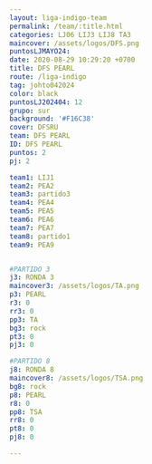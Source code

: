 ```yaml
---
layout: liga-indigo-team
permalink: /team/:title.html
categories: LJ06 LIJ3 LIJ8 TA3
maincover: /assets/logos/DFS.png
puntosLJMAYO24: 
date: 2020-08-29 10:29:20 +0700
title: DFS PEARL
route: /liga-indigo
tag: johto042024
color: black
puntosLJ202404: 12
grupo: sur
background: '#F16C38'
cover: DFSRU
team: DFS PEARL
ID: DFS PEARL
puntos: 2
pj: 2

team1: LIJ1
team2: PEA2
team3: partido3
team4: PEA4
team5: PEA5
team6: PEA6
team7: PEA7
team8: partido1
team9: PEA9


#PARTIDO 3
j3: RONDA 3
maincover3: /assets/logos/TA.png
p3: PEARL
r3: 0
rr3: 0 
pp3: TA
bg3: rock
pt3: 0
pj3: 0

#PARTIDO 8
j8: RONDA 8
maincover8: /assets/logos/TSA.png
bg8: rock 
p8: PEARL
r8: 0
pp8: TSA
rr8: 0
pt8: 0
pj8: 0

---
```



